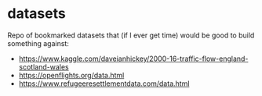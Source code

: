 # datasets
Repo of bookmarked datasets that (if I ever get time) would be good to build something against:

- https://www.kaggle.com/daveianhickey/2000-16-traffic-flow-england-scotland-wales
- https://openflights.org/data.html
- https://www.refugeeresettlementdata.com/data.html
